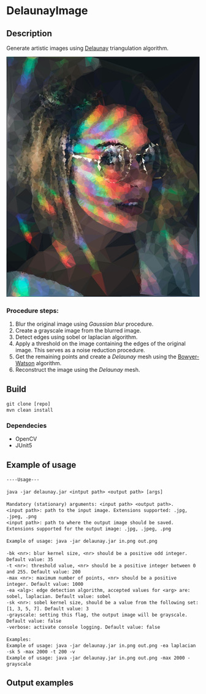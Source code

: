 # DelaunayImage

## Description
Generate artistic images using [Delaunay](https://en.wikipedia.org/wiki/Delaunay_triangulation) triangulation algorithm.

![alt text](res/img3_out.jpg "Logo Title Text 1")

### Procedure steps:
1. Blur the original image using *Gaussian blur* procedure.
2. Create a grayscale image from the blurred image.
3. Detect edges  using sobel or laplacian algorithm.
4. Apply a threshold on the image containing the edges of the original image. This serves as a noise reduction procedure.
5. Get the remaining points and create a *Delaunay* mesh using the [Bowyer-Watson](https://en.wikipedia.org/wiki/Bowyer%E2%80%93Watson_algorithm) algorithm.
6. Reconstruct the image using the *Delaunay* mesh.

## Build
```
git clone [repo]
mvn clean install
```

### Dependecies
* OpenCV
* JUnit5

## Example of usage

```
----Usage---

java -jar delaunay.jar <intput path> <output path> [args]

Mandatory (stationary) arguments: <input path> <output path>.
<input path>: path to the input image. Extensions supported: .jpg, .jpeg, .png
<input path>: path to where the output image should be saved. Extensions supported for the output image: .jpg, .jpeg, .png

Example of usage: java -jar delaunay.jar in.png out.png 

-bk <nr>: blur kernel size, <nr> should be a positive odd integer. Default value: 35 
-t <nr>: threshold value, <nr> should be a positive integer between 0 and 255. Default value: 200
-max <nr>: maximum number of points, <nr> should be a positive integer. Default value: 1000 
-ea <alg>: edge detection algorithm, accepted values for <arg> are: sobel, laplacian. Default value: sobel 
-sk <nr>: sobel kernel size, should be a value from the following set: [1, 3, 5, 7]. Default value: 3 
-grayscale: setting this flag, the output image will be grayscale. Default value: false 
-verbose: activate console logging. Default value: false 

Examples: 
Example of usage: java -jar delaunay.jar in.png out.png -ea laplacian -sk 5 -max 2000 -t 200 -v 
Example of usage: java -jar delaunay.jar in.png out.png -max 2000 -grayscale 
```

## Output examples
